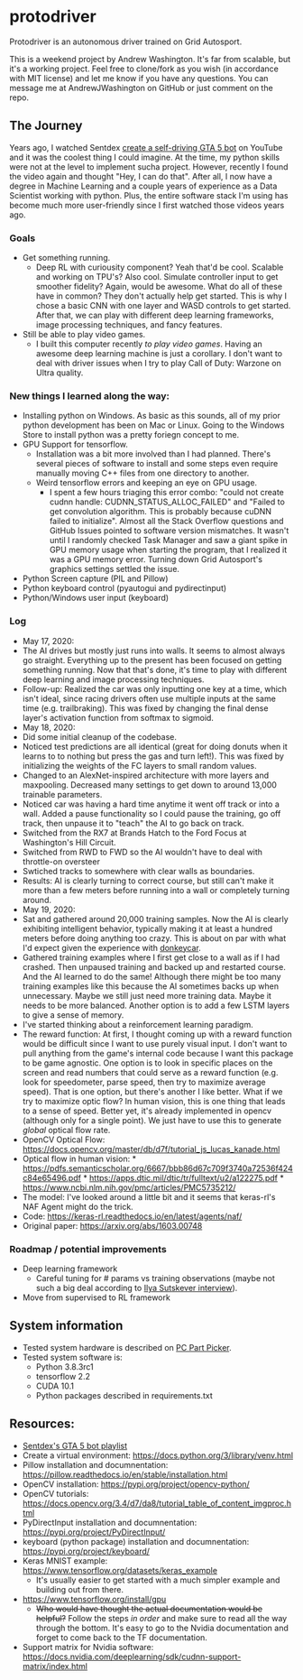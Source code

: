 # protodriver
Protodriver is an autonomous driver trained on Grid Autosport.  

This is a weekend project by Andrew Washington. It's far from scalable, but it's a working project. Feel free to clone/fork as you wish (in accordance with MIT license) and let me know if you have any questions. You can message me at AndrewJWashington on GitHub or just comment on the repo.  



  


## The Journey
Years ago, I watched Sentdex [create a self-driving GTA 5 bot](https://www.youtube.com/playlist?list=PLQVvvaa0QuDeETZEOy4VdocT7TOjfSA8a) on YouTube and it was the coolest thing I could imagine. At the time, my python skills were not at the level to implement sucha project. However, recently I found the video again and thought "Hey, I can do that". After all, I now have a degree in Machine Learning and a couple years of experience as a Data Scientist working with python. Plus, the entire software stack I'm using has become much more user-friendly since I first watched those videos years ago.  

### Goals
* Get something running.
  * Deep RL with curiousity component? Yeah that'd be cool. Scalable and working on TPU's? Also cool. Simulate controller input to get smoother fidelity? Again, would be awesome. What do all of these have in common? They don't actually help get started. This is why I chose a basic CNN with one layer and WASD controls to get started. After that, we can play with different deep learning frameworks, image processing techniques, and fancy features.
* Still be able to play video games. 
  * I built this computer recently _to play video games_. Having an awesome deep learning machine is just a corollary. I don't want to deal with driver issues when I try to play Call of Duty: Warzone on Ultra quality.

### New things I learned along the way:
* Installing python on Windows. As basic as this sounds, all of my prior python development has been on Mac or Linux. Going to the Windows Store to install python was a pretty foriegn concept to me.
* GPU Support for tensorflow. 
  * Installation was a bit more involved than I had planned. There's several pieces of software to install and some steps even require manually moving C++ files from one directory to another.
  * Weird tensorflow errors and keeping an eye on GPU usage. 
    * I spent a few hours triaging this error combo: "could not create cudnn handle: CUDNN_STATUS_ALLOC_FAILED" and "Failed to get convolution algorithm. This is probably because cuDNN failed to initialize". Almost all the Stack Overflow questions and GitHub Issues pointed to software version mismatches. It wasn't until I randomly checked Task Manager and saw a giant spike in GPU memory usage when starting the program, that I realized it was a GPU memory error. Turning down Grid Autosport's graphics settings settled the issue.
* Python Screen capture (PIL and Pillow)
* Python keyboard control (pyautogui and pydirectinput)
* Python/Windows user input (keyboard)

### Log
* May 17, 2020: 
 * The AI drives but mostly just runs into walls. It seems to almost always go straight. Everything up to the present has been focused on getting something running. Now that that's done, it's time to play with different deep learning and image processing techniques.
 * Follow-up: Realized the car was only inputting one key at a time, which isn't ideal, since racing drivers often use multiple inputs at the same time (e.g. trailbraking). This was fixed by changing the final dense layer's activation function from softmax to sigmoid.
* May 18, 2020: 
 * Did some initial cleanup of the codebase. 
 * Noticed test predictions are all identical (great for doing donuts when it learns to to nothing but press the gas and turn left!). This was fixed by initializing the weights of the FC layers to small random values.
 * Changed to an AlexNet-inspired architecture with more layers and maxpooling. Decreased many settings to get down to around 13,000 trainable parameters.
 * Noticed car was having a hard time anytime it went off track or into a wall. Added a pause functionality so I could pause the training, go off track, then unpause it to "teach" the AI to go back on track.
 * Switched from the RX7 at Brands Hatch to the Ford Focus at Washington's Hill Circuit.
  * Switched from RWD to FWD so the AI wouldn't have to deal with throttle-on oversteer
  * Swtiched tracks to somewhere with clear walls as boundaries. 
 * Results: AI is clearly turning to correct course, but still can't make it more than a few meters before running into a wall or completely turning around.
* May 19, 2020: 
 * Sat and gathered around 20,000 training samples. Now the AI is clearly exhibiting intelligent behavior, typically making it at least a hundred meters before doing anything too crazy. This is about on par with what I'd expect given the experience with [donkeycar](https://github.com/autorope/donkeycar).
 * Gathered training examples where I first get close to a wall as if I had crashed. Then unpaused training and backed up and restarted course. And the AI learned to do the same! Although there might be too many training examples like this because the AI sometimes backs up when unnecessary. Maybe we still just need more training data. Maybe it needs to be more balanced. Another option is to add a few LSTM layers to give a sense of memory. 
 * I've started thinking about a reinforcement learning paradigm.
  * The reward function: At first, I thought coming up with a reward function would be difficult since I want to use purely visual input. I don't want to pull anything from the game's internal code because I want this package to be game agnostic. One option is to look in specific places on the screen and read numbers that could serve as a reward function (e.g. look for speedometer, parse speed, then try to maximize average speed). That is one option, but there's another I like better. What if we try to maximize optic flow? In human vision, this is one thing that leads to a sense of speed. Better yet, it's already implemented in opencv (although only for a single point). We just have to use this to generate _global_ optical flow rate.
   * OpenCV Optical Flow: https://docs.opencv.org/master/db/d7f/tutorial_js_lucas_kanade.html
   * Optical flow in human vision:
    * https://pdfs.semanticscholar.org/6667/bbb86d67c709f3740a72536f424c84e65496.pdf
    * https://apps.dtic.mil/dtic/tr/fulltext/u2/a122275.pdf
    * https://www.ncbi.nlm.nih.gov/pmc/articles/PMC5735212/
  * The model: I've looked around a little bit and it seems that keras-rl's NAF Agent might do the trick.
   * Code: https://keras-rl.readthedocs.io/en/latest/agents/naf/
   * Original paper: https://arxiv.org/abs/1603.00748

### Roadmap / potential improvements
* Deep learning framework
  * Careful tuning for # params vs training observations (maybe not such a big deal according to [Ilya Sutskever interview](https://www.google.com/url?sa=t&rct=j&q=&esrc=s&source=web&cd=1&cad=rja&uact=8&ved=2ahUKEwjiyKzzucHpAhUYvp4KHfrWB2sQwqsBMAB6BAgLEAQ&url=https%3A%2F%2Fwww.youtube.com%2Fwatch%3Fv%3D13CZPWmke6A&usg=AOvVaw25mG2LHpq2cv6JhvqITHRa)).
* Move from supervised to RL framework

## System information
* Tested system hardware is described on [PC Part Picker](https://pcpartpicker.com/list/bjXFyk).  
* Tested system software is:
    * Python 3.8.3rc1
    * tensorflow 2.2
    * CUDA 10.1
    * Python packages described in requirements.txt

## Resources:
* [Sentdex's GTA 5 bot playlist](https://www.youtube.com/playlist?list=PLQVvvaa0QuDeETZEOy4VdocT7TOjfSA8a)
* Create a virtual environment: https://docs.python.org/3/library/venv.html
* Pillow installation and documnentation: https://pillow.readthedocs.io/en/stable/installation.html
* OpenCV installation: https://pypi.org/project/opencv-python/
* OpenCV tutorials: https://docs.opencv.org/3.4/d7/da8/tutorial_table_of_content_imgproc.html
* PyDirectInput installation and documnentation: https://pypi.org/project/PyDirectInput/
* keyboard (python package) installation and documnentation: https://pypi.org/project/keyboard/
* Keras MNIST example: https://www.tensorflow.org/datasets/keras_example
  * It's usually easier to get started with a much simpler example and building out from there.
* https://www.tensorflow.org/install/gpu
  * ~~Who would have thought the actual documentation would be helpful?~~ Follow the steps _in order_ and make sure to read all the way through the bottom. It's easy to go to the Nvidia documentation and forget to come back to the TF documentation.
* Support matrix for Nvidia software: https://docs.nvidia.com/deeplearning/sdk/cudnn-support-matrix/index.html
